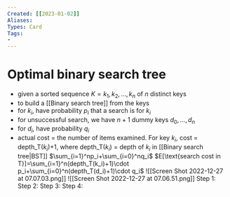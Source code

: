 ```yaml
---
Created: [[2023-01-02]]
Aliases: 
Types: Card
Tags: 
- 
---
```

# Optimal binary search tree
- given a sorted sequence $K=k_1, k_2, \dots, k_n$ of $n$ distinct keys
- to build a [[Binary search tree]] from the keys
- for $k_i$, have probability $p_i$ that a search is for $k_i$
- for unsuccessful search, we have $n+1$ dummy keys $d_0, \dots, d_n$
- for $d_i$, have probability $q_i$
- actual cost = the number of items examined. 
  For key $k_i$, cost = depth_T($k_i$)+1, where depth_T($k_i$) = depth of $k_i$ in [[Binary search tree|BST]]
  $\sum_{i=1}^np_i+\sum_{i=0}^nq_i$
  $E[\text{search cost in T}]=\sum_{i=1}^n(depth_T(k_i)+1)\cdot p_i+\sum_{i=0}^n(depth_T(d_i)+1)\cdot q_i$
  ![[Screen Shot 2022-12-27 at 07.07.03.png]]
  ![[Screen Shot 2022-12-27 at 07.06.51.png]]
Step 1:
Step 2:
Step 3:
Step 4: